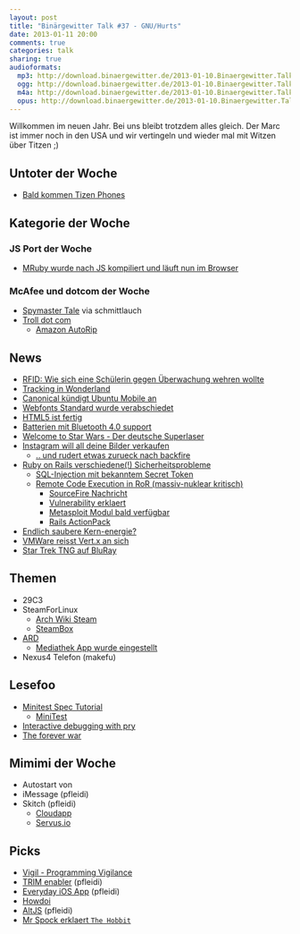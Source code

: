 ```yaml
---
layout: post
title: "Binärgewitter Talk #37 - GNU/Hurts"
date: 2013-01-11 20:00
comments: true
categories: talk
sharing: true
audioformats:
  mp3: http://download.binaergewitter.de/2013-01-10.Binaergewitter.Talk.37.mp3
  ogg: http://download.binaergewitter.de/2013-01-10.Binaergewitter.Talk.37.ogg
  m4a: http://download.binaergewitter.de/2013-01-10.Binaergewitter.Talk.37.m4a
  opus: http://download.binaergewitter.de/2013-01-10.Binaergewitter.Talk.37.opus
---
```

Willkommen im neuen Jahr. Bei uns bleibt trotzdem alles gleich. Der Marc ist immer noch in den USA und wir vertingeln und wieder mal mit Witzen über Titzen ;)


## Untoter der Woche

- [Bald kommen Tizen Phones](http://www.pcworld.com/article/2023649/samsung-tizen-linux-phones-will-arrive-in-2013.html?utm_medium=referral&utm_source=t.co)

## Kategorie der Woche

### JS Port der Woche

- [MRuby wurde nach JS kompiliert und läuft nun im Browser](http://qiezi.me/projects/mruby-web-irb/mruby.html)

### McAfee und dotcom der Woche

* [Spymaster Tale](http://arstechnica.com/tech-policy/2013/01/the-bizarre-tale-of-john-mcafee-spymaster/) via schmittlauch
* [Troll dot com](http://www.golem.de/news/kim-dotcom-wie-illegales-filesharing-beendet-werden-kann-1301-96779.html)
    - [Amazon AutoRip](http://www.engadget.com/2013/01/10/amazon-autorip-free-digital-versions/)

## News

- [RFID: Wie sich eine Schülerin gegen Überwachung wehren wollte](http://www.zeit.de/digital/datenschutz/2013-01/schule-rfid-chip-ueberwachung)
- [Tracking in Wonderland](http://www.heise.de/newsticker/meldung/Tick-Trick-und-Tracking-in-Disney-World-1778463.html)
- [Canonical kündigt Ubuntu Mobile an](http://www.heise.de/newsticker/meldung/Ubuntu-soll-aufs-Smartphone-1776086.html)
- [Webfonts Standard wurde verabschiedet](http://www.heise.de/newsticker/meldung/Webfonts-WOFF-endlich-verabschiedet-1769371.html)
- [HTML5 ist fertig](http://www.w3.org/2012/12/html5-cr)
- [Batterien mit Bluetooth 4.0 support](http://www.golem.de/news/fernsteuerung-die-bluetooth-batterie-macher-zeigen-tethercell-1301-96826.html)
- [Welcome to Star Wars - Der deutsche Superlaser](http://singularityhub.com/2013/01/07/german-military-laser-destroys-targets-over-1km-away/)
- [Instagram will all deine Bilder verkaufen](http://tech.slashdot.org/story/12/12/18/1334204/instagram-wants-to-sell-users-photos-without-notice)
    - [.. und rudert etwas zurueck nach backfire](INSERT_LINK_HERE)
- [Ruby on Rails verschiedene(!) Sicherheitsprobleme]()
    * [SQL-Injection mit bekanntem Secret Token](http://blog.phusion.nl/2013/01/03/rails-sql-injection-vulnerability-hold-your-horses-here-are-the-facts/)
    * [Remote Code Execution in RoR (massiv-nuklear kritisch)](https://groups.google.com/forum/#!topic/rubyonrails-security/61bkgvnSGTQ/discussion)
        - [SourceFire Nachricht](http://blog.sourcefire.com/Post/2013/01/09/1357761360-therubyonrailsvulnerabilitiesofwhattheyareandwhatshouldwedo/)
        - [Vulnerability erklaert](http://blog.codeclimate.com/blog/2013/01/10/rails-remote-code-execution-vulnerability-explained/)
        - [Metasploit Modul bald verfügbar](https://community.rapid7.com/community/metasploit/blog/2013/01/09/serialization-mischief-in-ruby-land-cve-2013-0156?x=1)
        - [Rails ActionPack](https://github.com/rails/rails/tree/master/actionpack)
- [Endlich saubere Kern-energie?](http://www.extremetech.com/extreme/143437-uranium-killed-the-thorium-star-but-now-its-time-for-round-two)
- [VMWare reisst Vert.x an sich](https://groups.google.com/forum/#!msg/vertx/gnpGSxX7PzI/uRNaMtJaIJUJ)
- [Star Trek TNG auf BluRay](http://www.amazon.de/gp/product/B0083QKJPE/ref=as_li_ss_tl?ie=UTF8&camp=1638&creative=19454&creativeASIN=B0083QKJPE&linkCode=as2&tag=trektrip)

## Themen

- 29C3
- SteamForLinux
    - [Arch Wiki Steam](https://wiki.archlinux.org/index.php/Steam)
    - [SteamBox](http://www.pro-linux.de/news/1/19315/steam-box-der-verwirrung-ein-ende.html)
- [ARD](http://www.heise.de/newsticker/meldung/ARD-streamt-komplettes-Programm-von-Das-Erste-1776536.html)
    * [Mediathek App wurde eingestellt](https://netzpolitik.org/2013/beliebte-mediathek-app-ist-eingestellt/)
- Nexus4 Telefon (makefu)

## Lesefoo

- [Minitest Spec Tutorial](http://www.rubyinside.com/a-minitestspec-tutorial-elegant-spec-style-testing-that-comes-with-ruby-5354.html)
    * [MiniTest](https://github.com/seattlerb/minitest)
- [Interactive debugging with pry](http://www.alanmacdougall.com/blog/2012/06/08/interactive-debugging-with-pry/)
- [The forever war](http://www.amazon.de/dp/0575094141?tag=pfleidi-21)

## Mimimi der Woche

- Autostart von <audio> und <video> tags
- iMessage (pfleidi)
- Skitch (pfleidi)
    * [Cloudapp](http://getcloudapp.com/)
    * [Servus.io](https://servus.io/)

## Picks

- [Vigil - Programming Vigilance](https://github.com/munificent/vigil)
- [TRIM enabler](http://www.groths.org/?page_id=322) (pfleidi)
- [Everyday iOS App](http://everyday-app.com/) (pfleidi)
- [Howdoi](https://github.com/gleitz/howdoi)
- [AltJS](http://altjs.org/) (pfleidi)
- [Mr Spock erklaert `The Hobbit`](http://www.youtube.com/watch?v=ZQ_duzQzS1I)

